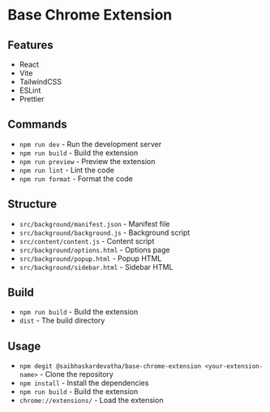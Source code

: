 # Base Chrome Extension

## Features

- React
- Vite
- TailwindCSS
- ESLint
- Prettier

## Commands

- `npm run dev` - Run the development server
- `npm run build` - Build the extension
- `npm run preview` - Preview the extension
- `npm run lint` - Lint the code
- `npm run format` - Format the code

## Structure

- `src/background/manifest.json` - Manifest file
- `src/background/background.js` - Background script
- `src/content/content.js` - Content script
- `src/background/options.html` - Options page
- `src/background/popup.html` - Popup HTML
- `src/background/sidebar.html` - Sidebar HTML

## Build

- `npm run build` - Build the extension
- `dist` - The build directory

## Usage

- `npm degit @saibhaskardevatha/base-chrome-extension <your-extension-name>` - Clone the repository
- `npm install` - Install the dependencies
- `npm run build` - Build the extension
- `chrome://extensions/` - Load the extension
